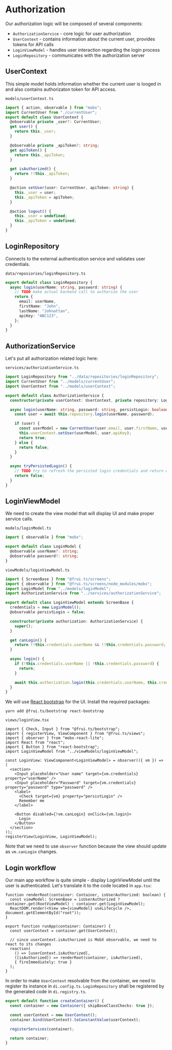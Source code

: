 # Authorization

Our authorization logic will be composed of several components:

- `AuthorizationService` - core logic for user authorization
- `UserContext` - contains information about the current user, provides tokens for API calls
- `LoginViewModel` - handles user interaction regarding the login process
- `LoginRepository` - communicates with the authorization server

## UserContext

This simple model holds information whether the current user is looged in and also contains authorizaton token for API access.

`models/userContext.ts`

```ts
import { action, observable } from "mobx";
import CurrentUser from "./currentUser";
export default class UserContext {
  @observable private _user?: CurrentUser;
  get user() {
    return this._user;
  }

  @observable private _apiToken?: string;
  get apiToken() {
    return this._apiToken;
  }

  get isAuthorized() {
    return !!this._apiToken;
  }

  @action setUser(user: CurrentUser, apiToken: string) {
    this._user = user;
    this._apiToken = apiToken;
  }

  @action logout() {
    this._user = undefined;
    this._apiToken = undefined;
  }
}
```

## LoginRepository

Connects to the external authentication service and validates user credentials.

`data/reposiories/loginRepository.ts`

```ts
export default class LoginRepository {
  async login(userName: string, password: string) {
    // TODO make actual backend call to authorize the user
    return {
      email: userName,
      firstName: "John",
      lastName: "Johnattan",
      apiKey: "ABC123",
    };
  }
}
```

## AuthorizationService

Let's put all authorization related logic here:

`services/authorizationService.ts`

```ts
import LoginRepository from "../data/repositories/loginRepository";
import CurrentUser from "../models/currentUser";
import UserContext from "../models/userContext";

export default class AuthorizationService {
  constructor(private userContext: UserContext, private repository: LoginRepository) {}

  async login(userName: string, password: string, persistLogin: boolean) {
    const user = await this.repository.login(userName, password);

    if (user) {
      const userModel = new CurrentUser(user.email, user.firstName, user.lastName);
      this.userContext.setUser(userModel, user.apiKey);
      return true;
    } else {
      return false;
    }
  }

  async tryPersistedLogin() {
    // TODO try to refresh the persisted login credentials and return whether the user is logged in
    return false;
  }
}
```

## LoginViewModel

We need to create the view model that will display UI and make proper service calls.

`models/loginModel.ts`

```ts
import { observable } from "mobx";

export default class LoginModel {
  @observable userName?: string;
  @observable password?: string;
}
```

`viewModels/loginViewModel.ts`

```ts
import { ScreenBase } from "@frui.ts/screens";
import { observable } from "@frui.ts/screens/node_modules/mobx";
import LoginModel from "../models/loginModel";
import AuthorizationService from "../services/authorizationService";

export default class LoginViewModel extends ScreenBase {
  credentials = new LoginModel();
  @observable persistLogin = false;

  constructor(private authorization: AuthorizationService) {
    super();
  }

  get canLogin() {
    return !!this.credentials.userName && !!this.credentials.password;
  }

  async login() {
    if (!this.credentials.userName || !this.credentials.password) {
      return;
    }

    await this.authorization.login(this.credentials.userName, this.credentials.password, this.persistLogin);
  }
}
```

We will use [React bootstrap](https://react-bootstrap.github.io/) for the UI. Install the required packages:

    yarn add @frui.ts/bootstrap react-bootstrap

`views/loginView.tsx`

```tsx
import { Check, Input } from "@frui.ts/bootstrap";
import { registerView, ViewComponent } from "@frui.ts/views";
import { observer } from "mobx-react-lite";
import React from "react";
import { Button } from "react-bootstrap";
import LoginViewModel from "../viewModels/loginViewModel";

const LoginView: ViewComponent<LoginViewModel> = observer(({ vm }) => (
  <section>
    <Input placeholder="User name" target={vm.credentials} property="userName" />
    <Input placeholder="Password" target={vm.credentials} property="password" type="password" />
    <label>
      <Check target={vm} property="persistLogin" />
      Remember me
    </label>

    <Button disabled={!vm.canLogin} onClick={vm.login}>
      Login
    </Button>
  </section>
));
registerView(LoginView, LoginViewModel);
```

Note that we need to use `observer` function because the view should update as `vm.canLogin` changes.

## Login workflow

Our main app workflow is quite simple - display LoginViewModel until the user is authenticated. Let's translate it to the code located in `app.tsx`:

```tsx
function renderRoot(container: Container, isUserAuthorized: boolean) {
  const viewModel: ScreenBase = isUserAuthorized ? container.get(RootViewModel) : container.get(LoginViewModel);
  ReactDOM.render(<View vm={viewModel} useLifecycle />, document.getElementById("root"));
}

export function runApp(container: Container) {
  const userContext = container.get(UserContext);

  // since userContext.isAuthorized is MobX observable, we need to react to its changes
  reaction(
    () => [userContext.isAuthorized],
    ([isAuthorized]) => renderRoot(container, isAuthorized),
    { fireImmediately: true }
  );
}
```

In order to make `UserContext` resolvable from the container, we need to register its instance in `di.config.ts`. `LoginRepository` shall be registered by the generated code in `di.registry.ts`.

```ts
export default function createContainer() {
  const container = new Container({ skipBaseClassChecks: true });

  const userContext = new UserContext();
  container.bind(UserContext).toConstantValue(userContext);

  registerServices(container);

  return container;
}
```
